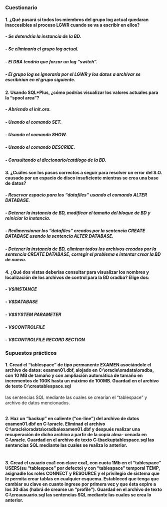 ### Cuestionario
#### 1. ¿Qué pasará si todos los miembros del grupo log actual quedaran inaccesibles al proceso LGWR cuando se va a escribir en ellos?
##### - Se detendrı́a la instancia de la BD.
##### - Se eliminarı́a el grupo log actual.
##### - El DBA tendrı́a que forzar un log “switch”.
##### - El grupo log se ignorarı́a por el LGWR y los datos a archivar se escribirı́an en el grupo siguiente.

#### 2. Usando SQL*Plus, ¿cómo podrı́as visualizar los valores actuales para la “spool area”?
##### - Abriendo el init.ora.
##### - Usando el comando SET.
##### - Usando el comando SHOW.
##### - Usando el comando DESCRIBE.
##### - Consultando el diccionario/catálogo de la BD.

#### 3. ¿Cuáles son los pasos correctos a seguir para resolver un error del S.O. causado por un espacio de disco insuficiente mientras se crea una base de datos?
##### - Reservar espacio para los “datafiles” usando el comando ALTER DATABASE.
##### - Detener la instancia de BD, modificar el tamaño del bloque de BD y reiniciar la instancia.
##### - Redimensionar los “datafiles” creados por la sentencia CREATE DATABASE usando la sentencia ALTER DATABASE.
##### - Detener la instancia de BD, eliminar todos los archivos creados por la sentencia CREATE DATABASE, corregir el problema e intentar crear la BD de nuevo.

#### 4. ¿Qué dos vistas deberı́as consultar para visualizar los nombres y localización de los archivos de control para la BD oradba? Elige dos:
##### - V$INSTANCE
##### - V$DATABASE
##### - V$SYSTEM PARAMETER
##### - V$CONTROLFILE
##### - V$CONTROLFILE RECORD SECTION

### Supuestos prácticos
#### 1. Cread el “tablespace” de tipo permanente EXAMEN asociándole el archivo de datos: examen01.dbf, alojado en C:\oracle\oradata\oradba, con 10 MB de tamaño y con ampliación automática de tamaño en incrementos de 100K hasta un máximo de 100MB. Guardad en el archivo de texto C:\creatablespace.sql
las sentencias SQL mediante las cuales se crearı́an el “tablespace” y archivo
de datos mencionados.
```sql

```

#### 2. Haz un “backup” en caliente (“on-line”) del archivo de datos examen01.dbf en C:\oracle\. Eliminad el archivo C:\oracle\oradata\oradba\examen01.dbf y después realizar una recuperación de dicho archivo a partir de la copia alma- cenada en C:\oracle\. Guardad en el archivo de texto C:\backuptablespace.sql las sentencias SQL mediante las cuales se realiza lo anterior.
```sql

```

#### 3. Cread el usuario exa1 con clave exa1, con cuota 1Mb en el “tablespace” USERS(su “tablespace” por defecto) y con “tablespace” temporal TEMP, asignadle los roles CONNECT y RESOURCE y el privilegio de sistema que le permita crear tablas en cualquier esquema. Estableced que tenga que cambiar su clave en cuanto ingrese por primera vez y que ésta expire a los 30 dı́as (habrá de crearse un “profile”). Guardad en el archivo de texto C:\creausuario.sql las sentencias SQL mediante las cuales se crea lo anterior.
```sql

```